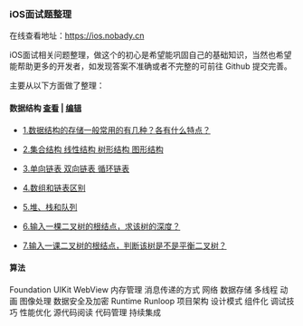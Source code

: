 ### iOS面试题整理

在线查看地址：https://ios.nobady.cn

iOS面试相关问题整理，做这个的初心是希望能巩固自己的基础知识，当然也希望能帮助更多的开发者，如发现答案不准确或者不完整的可前往 Github 提交完善。

主要从以下方面做了整理：

#### 数据结构 [查看](https://ios.nobady.cn/Data-structure.html) | [编辑](https://github.com/icofans/iOS-Interview-Questions/edit/master/docs/Data-structure.md)

- [1.数据结构的存储一般常用的有几种？各有什么特点？](https://ios.nobady.cn/Data-structure.html#_1-%E6%95%B0%E6%8D%AE%E7%BB%93%E6%9E%84%E7%9A%84%E5%AD%98%E5%82%A8%E4%B8%80%E8%88%AC%E5%B8%B8%E7%94%A8%E7%9A%84%E6%9C%89%E5%87%A0%E7%A7%8D%EF%BC%9F%E5%90%84%E6%9C%89%E4%BB%80%E4%B9%88%E7%89%B9%E7%82%B9%EF%BC%9F)

- [2.集合结构 线性结构 树形结构 图形结构](https://ios.nobady.cn/Data-structure.html#_2-%E9%9B%86%E5%90%88%E7%BB%93%E6%9E%84-%E7%BA%BF%E6%80%A7%E7%BB%93%E6%9E%84-%E6%A0%91%E5%BD%A2%E7%BB%93%E6%9E%84-%E5%9B%BE%E5%BD%A2%E7%BB%93%E6%9E%84)

- [3.单向链表 双向链表 循环链表](https://ios.nobady.cn/Data-structure.html#_3-%E5%8D%95%E5%90%91%E9%93%BE%E8%A1%A8-%E5%8F%8C%E5%90%91%E9%93%BE%E8%A1%A8-%E5%BE%AA%E7%8E%AF%E9%93%BE%E8%A1%A8)

- [4.数组和链表区别](https://ios.nobady.cn/Data-structure.html#_4-%E6%95%B0%E7%BB%84%E5%92%8C%E9%93%BE%E8%A1%A8%E5%8C%BA%E5%88%AB)

- [5.堆、栈和队列](https://ios.nobady.cn/Data-structure.html#_5-%E5%A0%86%E3%80%81%E6%A0%88%E5%92%8C%E9%98%9F%E5%88%97)

- [6.输入一棵二叉树的根结点，求该树的深度？](https://ios.nobady.cn/Data-structure.html#_6-%E8%BE%93%E5%85%A5%E4%B8%80%E6%A3%B5%E4%BA%8C%E5%8F%89%E6%A0%91%E7%9A%84%E6%A0%B9%E7%BB%93%E7%82%B9%EF%BC%8C%E6%B1%82%E8%AF%A5%E6%A0%91%E7%9A%84%E6%B7%B1%E5%BA%A6%EF%BC%9F)

- [7.输入一课二叉树的根结点，判断该树是不是平衡二叉树？](https://ios.nobady.cn/Data-structure.html#_7-%E8%BE%93%E5%85%A5%E4%B8%80%E8%AF%BE%E4%BA%8C%E5%8F%89%E6%A0%91%E7%9A%84%E6%A0%B9%E7%BB%93%E7%82%B9%EF%BC%8C%E5%88%A4%E6%96%AD%E8%AF%A5%E6%A0%91%E6%98%AF%E4%B8%8D%E6%98%AF%E5%B9%B3%E8%A1%A1%E4%BA%8C%E5%8F%89%E6%A0%91%EF%BC%9F)

#### 算法
Foundation
UIKit
WebView
内存管理
消息传递的方式
网络
数据存储
多线程
动画
图像处理
数据安全及加密
Runtime
Runloop
项目架构
设计模式
组件化
调试技巧
性能优化
源代码阅读
代码管理
持续集成

